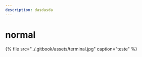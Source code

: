 ```yaml
---
description: dasdasda
---
```


# normal



{% file src="../.gitbook/assets/terminal.jpg" caption="teste" %}

